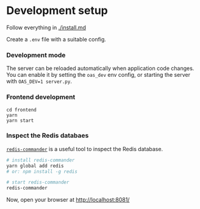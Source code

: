# Development setup

Follow everything in [./install.md](install.md)

Create a `.env` file with a suitable config.

### Development mode

The server can be reloaded automatically when application code changes. You can enable it by setting the `oas_dev` env config, or starting the server with `OAS_DEV=1 server.py`.

### Frontend development

```
cd frontend
yarn
yarn start
```

### Inspect the Redis databaes

[`redis-commander`](https://www.npmjs.com/package/redis-commander) is a useful tool to inspect the Redis database. 

```bash
# install redis-commander
yarn global add redis
# or: npm install -g redis

# start redis-commander
redis-commander
```

Now, open your browser at [http://localhost:8081/](http://localhost:8081/)
